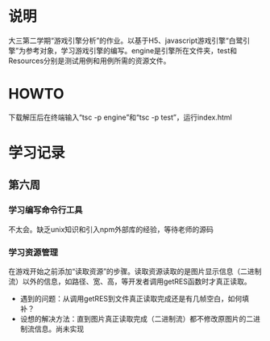 # 说明
大三第二学期“游戏引擎分析”的作业。以基于H5、javascript游戏引擎“白鹭引擎”为参考对象，学习游戏引擎的编写。engine是引擎所在文件夹，test和Resources分别是测试用例和用例所需的资源文件。
# HOWTO
下载解压后在终端输入“tsc -p engine”和“tsc -p test”，运行index.html
# 学习记录
## 第六周
### 学习编写命令行工具
不太会。缺乏unix知识和引入npm外部库的经验，等待老师的源码    
### 学习资源管理
在游戏开始之前添加“读取资源”的步骤。读取资源读取的是图片显示信息（二进制流）以外的信息，如路径、宽、高，等开发者调用getRES函数时才真正读取。       
- 遇到的问题：从调用getRES到文件真正读取完成还是有几帧空白，如何填补？
- 设想的解决方法：直到图片真正读取完成（二进制流）都不修改原图片的二进制流信息。尚未实现
